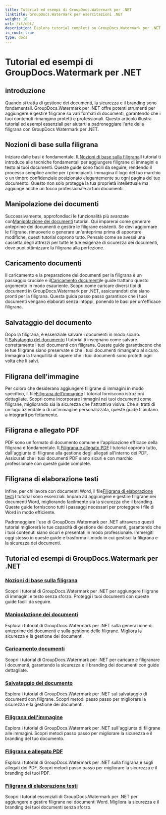```yaml
---
title: Tutorial ed esempi di GroupDocs.Watermark per .NET
linktitle: GroupDocs.Watermark per esercitazioni .NET
weight: 10
url: /it/net/
description: Esplora tutorial completi su GroupDocs.Watermark per .NET. Impara ad aggiungere, gestire e proteggere le filigrane in vari formati di documenti con guide dettagliate.
is_root: true
type: docs
---
```

# Tutorial ed esempi di GroupDocs.Watermark per .NET

## introduzione

Quando si tratta di gestione dei documenti, la sicurezza e il branding sono fondamentali. GroupDocs.Watermark per .NET offre potenti strumenti per aggiungere e gestire filigrane su vari formati di documenti, garantendo che i tuoi contenuti rimangano protetti e professionali. Questo articolo illustra tutorial ed esempi essenziali per aiutarti a padroneggiare l'arte della filigrana con GroupDocs Watermark per .NET.

## Nozioni di base sulla filigrana

 Iniziare dalle basi è fondamentale. IL[Nozioni di base sulla filigrana](./watermarking-basics/)Il tutorial ti introduce alle tecniche fondamentali per aggiungere filigrane di immagini e testo ai tuoi documenti. Queste guide sono facili da seguire, rendendo il processo semplice anche per i principianti. Immagina il logo del tuo marchio o un timbro confidenziale posizionato elegantemente su ogni pagina del tuo documento. Questo non solo protegge la tua proprietà intellettuale ma aggiunge anche un tocco professionale ai tuoi documenti.

## Manipolazione dei documenti

 Successivamente, approfondisci le funzionalità più avanzate con[Manipolazione dei documenti](./document-manipulation/) tutorial. Qui imparerai come generare anteprime dei documenti e gestire le filigrane esistenti. Se devi aggiornare le filigrane, rimuoverle o generare un'anteprima prima di apportare modifiche, questi tutorial coprono tutto. Pensalo come se avessi una cassetta degli attrezzi per tutte le tue esigenze di sicurezza dei documenti, dove puoi ottimizzare la filigrana alla perfezione.

## Caricamento documenti

 Il caricamento e la preparazione dei documenti per la filigrana è un passaggio cruciale e il[Caricamento documenti](./document-loadings/)le guide trattano questo argomento in modo esauriente. Scopri come caricare diversi tipi di documenti in GroupDocs.Watermark per .NET, assicurandoti che siano pronti per la filigrana. Questa guida passo passo garantisce che i tuoi documenti vengano elaborati senza intoppi, ponendo le basi per un'efficace filigrana.

## Salvataggio del documento

 Dopo la filigrana, è essenziale salvare i documenti in modo sicuro. IL[Salvataggio del documento](./document-savings/) I tutorial ti insegnano come salvare correttamente i tuoi documenti con filigrana. Queste guide garantiscono che le tue filigrane siano preservate e che i tuoi documenti rimangano al sicuro. Immagina la tranquillità di sapere che i tuoi documenti sono protetti ogni volta che li salvi.

## Filigrana dell'immagine

 Per coloro che desiderano aggiungere filigrane di immagini in modo specifico, il file[Filigrana dell'immagine](./image-watermarkings/) I tutorial forniscono istruzioni dettagliate. Scopri come incorporare immagini nei tuoi documenti come filigrane, migliorando sia la sicurezza che l'attrattiva visiva. Che si tratti di un logo aziendale o di un'immagine personalizzata, queste guide ti aiutano a integrarli perfettamente.

## Filigrana e allegato PDF

 PDF sono un formato di documento comune e l'applicazione efficace della filigrana è fondamentale. IL[Filigrana e allegato PDF](./pdf-watermarking-attachments/) I tutorial coprono tutto, dall'aggiunta di filigrane alla gestione degli allegati all'interno dei PDF. Assicurati che i tuoi documenti PDF siano sicuri e con marchio professionale con queste guide complete.

## Filigrana di elaborazione testi

 Infine, per chi lavora con documenti Word, il file[Filigrana di elaborazione testi](./word-processing-watermarkings/) I tutorial sono essenziali. Impara ad aggiungere e gestire filigrane nei documenti Word, migliorando facilmente sia la sicurezza che il branding. Queste guide forniscono tutti i passaggi necessari per proteggere i file di Word in modo efficiente.

Padroneggiare l'uso di GroupDocs.Watermark per .NET attraverso questi tutorial migliorerà le tue capacità di gestione dei documenti, garantendo che i tuoi contenuti siano sicuri e presentati in modo professionale. Immergiti oggi stesso in queste guide e trasforma il modo in cui gestisci la filigrana e la sicurezza dei documenti.
## Tutorial ed esempi di GroupDocs.Watermark per .NET 
### [Nozioni di base sulla filigrana](./watermarking-basics/)
Scopri i tutorial di GroupDocs.Watermark per .NET per aggiungere filigrane di immagini e testo senza sforzo. Proteggi i tuoi documenti con queste guide facili da seguire.
### [Manipolazione dei documenti](./document-manipulation/)
Esplora i tutorial di GroupDocs.Watermark per .NET sulla generazione di anteprime dei documenti e sulla gestione delle filigrane. Migliora la sicurezza e la gestione dei documenti.
### [Caricamento documenti](./document-loadings/)
Scopri i tutorial di GroupDocs.Watermark per .NET per caricare e filigranare i documenti, garantendo la sicurezza e il branding dei documenti con guide dettagliate.
### [Salvataggio del documento](./document-savings/)
Esplora i tutorial di GroupDocs.Watermark per .NET sul salvataggio di documenti con filigrane. Scopri metodi passo passo per migliorare la sicurezza e la gestione dei documenti.
### [Filigrana dell'immagine](./image-watermarkings/)
Esplora i tutorial di GroupDocs.Watermark per .NET sull'aggiunta di filigrane alle immagini. Scopri metodi passo passo per migliorare la sicurezza e il branding del tuo documento.
### [Filigrana e allegato PDF](./pdf-watermarking-attachments/)
Esplora i tutorial di GroupDocs.Watermark per .NET sulla filigrana e sugli allegati dei PDF. Scopri metodi passo passo per migliorare la sicurezza e il branding dei tuoi PDF.
### [Filigrana di elaborazione testi](./word-processing-watermarkings/)
Scopri i tutorial essenziali di GroupDocs.Watermark per .NET per aggiungere e gestire filigrane nei documenti Word. Migliora la sicurezza e il branding dei tuoi documenti senza sforzo.
